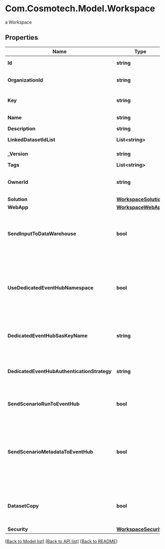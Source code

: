 # Com.Cosmotech.Model.Workspace
a Workspace

## Properties

Name | Type | Description | Notes
------------ | ------------- | ------------- | -------------
**Id** | **string** | Workspace unique identifier generated by the API | [optional] [readonly] 
**OrganizationId** | **string** | Organization unique identifier under which the workspace resides | [optional] [readonly] 
**Key** | **string** | technical key for resource name convention and version grouping. Must be unique | 
**Name** | **string** | Workspace name. This name is display in the sample webApp | 
**Description** | **string** | the Workspace description | [optional] 
**LinkedDatasetIdList** | **List&lt;string&gt;** | list of dataset linked to this dataset | [optional] 
**_Version** | **string** | the Workspace version MAJOR.MINOR.PATCH. | [optional] 
**Tags** | **List&lt;string&gt;** | the list of tags | [optional] 
**OwnerId** | **string** | the user id which own this workspace. set by the API from Authentification service receved id | [optional] [readonly] 
**Solution** | [**WorkspaceSolution**](WorkspaceSolution.md) |  | 
**WebApp** | [**WorkspaceWebApp**](WorkspaceWebApp.md) |  | [optional] 
**SendInputToDataWarehouse** | **bool** | default setting for all Scenarios and Run Templates to set whether or not the Dataset values and the input parameters values are send to the DataWarehouse prior to the ScenarioRun | [optional] 
**UseDedicatedEventHubNamespace** | **bool** | Set this property to true to use a dedicated Azure Event Hub Namespace for this Workspace. The Event Hub Namespace must be named \\&#39;&lt;organization_id\\&gt;-&lt;workspace_id\\&gt;\\&#39; (in lower case). This Namespace must also contain two Event Hubs named \\&#39;probesmeasures\\&#39; and \\&#39;scenariorun\\&#39;. | [optional] [default to false]
**DedicatedEventHubSasKeyName** | **string** | the Dedicated Event Hub SAS key name, default to RootManageSharedAccessKey. Use the /secret endpoint to set the key value | [optional] 
**DedicatedEventHubAuthenticationStrategy** | **string** | the Event Hub authentication strategy, SHARED_ACCESS_POLICY or TENANT_CLIENT_CREDENTIALS. Default to the one defined for the tenant. | [optional] 
**SendScenarioRunToEventHub** | **bool** | default setting for all Scenarios and Run Templates to set whether or not the ScenarioRun is send to the Event Hub | [optional] [default to true]
**SendScenarioMetadataToEventHub** | **bool** | Set this property to false to not send scenario metada to Azure Event Hub Namespace for this Workspace. The Event Hub Namespace must be named \\&#39;&lt;organization_id\\&gt;-&lt;workspace_id\\&gt;\\&#39; (in lower case). This Namespace must also contain two Event Hubs named \\&#39;scenariometadata\\&#39; and \\&#39;scenariorunmetadata\\&#39;. | [optional] [default to false]
**DatasetCopy** | **bool** | Activate the copy of dataset on scenario creation, meaning that each scenario created in this workspace will make this copy. when false, scenario use directly the dataset specified. | [optional] [default to true]
**Security** | [**WorkspaceSecurity**](WorkspaceSecurity.md) |  | [optional] 

[[Back to Model list]](../README.md#documentation-for-models) [[Back to API list]](../README.md#documentation-for-api-endpoints) [[Back to README]](../README.md)

